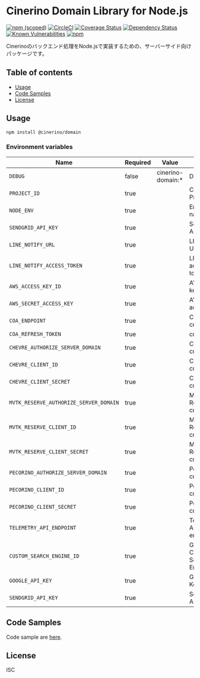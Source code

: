 # Cinerino Domain Library for Node.js

[![npm (scoped)](https://img.shields.io/npm/v/@cinerino/domain.svg)](https://www.npmjs.com/package/@cinerino/domain)
[![CircleCI](https://circleci.com/gh/cinerino/domain.svg?style=svg)](https://circleci.com/gh/cinerino/domain)
[![Coverage Status](https://coveralls.io/repos/github/cinerino/domain/badge.svg?branch=master)](https://coveralls.io/github/cinerino/domain?branch=master)
[![Dependency Status](https://img.shields.io/david/cinerino/domain.svg)](https://david-dm.org/cinerino/domain)
[![Known Vulnerabilities](https://snyk.io/test/github/cinerino/domain/badge.svg)](https://snyk.io/test/github/cinerino/domain)
[![npm](https://img.shields.io/npm/dm/@cinerino/domain.svg)](https://nodei.co/npm/@cinerino/domain/)

Cinerinoのバックエンド処理をNode.jsで実装するための、サーバーサイド向けパッケージです。

## Table of contents

* [Usage](#usage)
* [Code Samples](#code-samples)
* [License](#license)

## Usage

```shell
npm install @cinerino/domain
```

### Environment variables

| Name                                   | Required | Value             | Purpose                        |
| -------------------------------------- | -------- | ----------------- | ------------------------------ |
| `DEBUG`                                | false    | cinerino-domain:* | Debug                          |
| `PROJECT_ID`                           | true     |                   | Cinerino Project ID            |
| `NODE_ENV`                             | true     |                   | Environment name               |
| `SENDGRID_API_KEY`                     | true     |                   | SendGrid API Key               |
| `LINE_NOTIFY_URL`                      | true     |                   | LINE Notify URL                |
| `LINE_NOTIFY_ACCESS_TOKEN`             | true     |                   | LINE Notify access token       |
| `AWS_ACCESS_KEY_ID`                    | true     |                   | AWS access key                 |
| `AWS_SECRET_ACCESS_KEY`                | true     |                   | AWS secret access key          |
| `COA_ENDPOINT`                         | true     |                   | COA credentilas                |
| `COA_REFRESH_TOKEN`                    | true     |                   | credentilas                    |
| `CHEVRE_AUTHORIZE_SERVER_DOMAIN`       | true     |                   | Chevre credentials             |
| `CHEVRE_CLIENT_ID`                     | true     |                   | Chevre credentials             |
| `CHEVRE_CLIENT_SECRET`                 | true     |                   | Chevre credentials             |
| `MVTK_RESERVE_AUTHORIZE_SERVER_DOMAIN` | true     |                   | Mvtk Reserve credentials       |
| `MVTK_RESERVE_CLIENT_ID`               | true     |                   | Mvtk Reserve credentials       |
| `MVTK_RESERVE_CLIENT_SECRET`           | true     |                   | Mvtk Reserve credentials       |
| `PECORINO_AUTHORIZE_SERVER_DOMAIN`     | true     |                   | Pecorino credentials           |
| `PECORINO_CLIENT_ID`                   | true     |                   | Pecorino credentials           |
| `PECORINO_CLIENT_SECRET`               | true     |                   | Pecorino credentials           |
| `TELEMETRY_API_ENDPOINT`               | true     |                   | Telemetry API endpoint         |
| `CUSTOM_SEARCH_ENGINE_ID`              | true     |                   | Google Custom Search Engine ID |
| `GOOGLE_API_KEY`                       | true     |                   | Google API Key                 |
| `SENDGRID_API_KEY`                     | true     |                   | SendGrid API key               |

## Code Samples

Code sample are [here](https://github.com/cinerino/domain/tree/master/example).

## License

ISC
